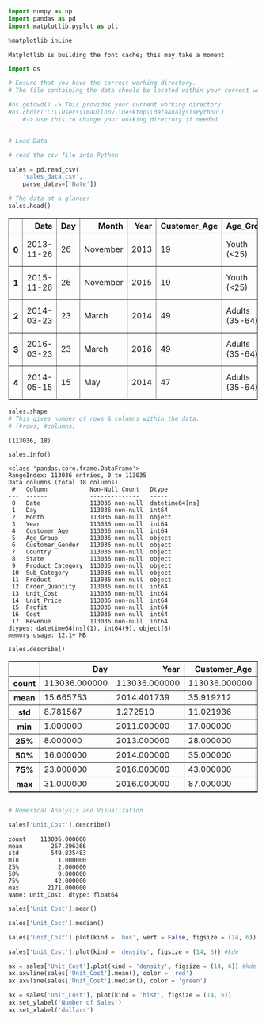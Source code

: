 ```python
import numpy as np
import pandas as pd
import matplotlib.pyplot as plt

%matplotlib inLine
```

    Matplotlib is building the font cache; this may take a moment.
    


```python
import os
```


```python
# Ensure that you have the correct working directory.
# The file containing the data should be located within your current working directory.

#os.getcwd() -> This provides your current working directory.
#os.chdir('C:\\Users\\maullonv\\Desktop\\dataAnalysisPython') 
    #-> Use this to change your working directory if needed.
```


```python

```


```python
# Load Data

# read the csv file into Python

sales = pd.read_csv(
    'sales_data.csv',
    parse_dates=['Date'])
```


```python
# The data at a glance:
sales.head()
```




<div>
<style scoped>
    .dataframe tbody tr th:only-of-type {
        vertical-align: middle;
    }

    .dataframe tbody tr th {
        vertical-align: top;
    }

    .dataframe thead th {
        text-align: right;
    }
</style>
<table border="1" class="dataframe">
  <thead>
    <tr style="text-align: right;">
      <th></th>
      <th>Date</th>
      <th>Day</th>
      <th>Month</th>
      <th>Year</th>
      <th>Customer_Age</th>
      <th>Age_Group</th>
      <th>Customer_Gender</th>
      <th>Country</th>
      <th>State</th>
      <th>Product_Category</th>
      <th>Sub_Category</th>
      <th>Product</th>
      <th>Order_Quantity</th>
      <th>Unit_Cost</th>
      <th>Unit_Price</th>
      <th>Profit</th>
      <th>Cost</th>
      <th>Revenue</th>
    </tr>
  </thead>
  <tbody>
    <tr>
      <th>0</th>
      <td>2013-11-26</td>
      <td>26</td>
      <td>November</td>
      <td>2013</td>
      <td>19</td>
      <td>Youth (&lt;25)</td>
      <td>M</td>
      <td>Canada</td>
      <td>British Columbia</td>
      <td>Accessories</td>
      <td>Bike Racks</td>
      <td>Hitch Rack - 4-Bike</td>
      <td>8</td>
      <td>45</td>
      <td>120</td>
      <td>590</td>
      <td>360</td>
      <td>950</td>
    </tr>
    <tr>
      <th>1</th>
      <td>2015-11-26</td>
      <td>26</td>
      <td>November</td>
      <td>2015</td>
      <td>19</td>
      <td>Youth (&lt;25)</td>
      <td>M</td>
      <td>Canada</td>
      <td>British Columbia</td>
      <td>Accessories</td>
      <td>Bike Racks</td>
      <td>Hitch Rack - 4-Bike</td>
      <td>8</td>
      <td>45</td>
      <td>120</td>
      <td>590</td>
      <td>360</td>
      <td>950</td>
    </tr>
    <tr>
      <th>2</th>
      <td>2014-03-23</td>
      <td>23</td>
      <td>March</td>
      <td>2014</td>
      <td>49</td>
      <td>Adults (35-64)</td>
      <td>M</td>
      <td>Australia</td>
      <td>New South Wales</td>
      <td>Accessories</td>
      <td>Bike Racks</td>
      <td>Hitch Rack - 4-Bike</td>
      <td>23</td>
      <td>45</td>
      <td>120</td>
      <td>1366</td>
      <td>1035</td>
      <td>2401</td>
    </tr>
    <tr>
      <th>3</th>
      <td>2016-03-23</td>
      <td>23</td>
      <td>March</td>
      <td>2016</td>
      <td>49</td>
      <td>Adults (35-64)</td>
      <td>M</td>
      <td>Australia</td>
      <td>New South Wales</td>
      <td>Accessories</td>
      <td>Bike Racks</td>
      <td>Hitch Rack - 4-Bike</td>
      <td>20</td>
      <td>45</td>
      <td>120</td>
      <td>1188</td>
      <td>900</td>
      <td>2088</td>
    </tr>
    <tr>
      <th>4</th>
      <td>2014-05-15</td>
      <td>15</td>
      <td>May</td>
      <td>2014</td>
      <td>47</td>
      <td>Adults (35-64)</td>
      <td>F</td>
      <td>Australia</td>
      <td>New South Wales</td>
      <td>Accessories</td>
      <td>Bike Racks</td>
      <td>Hitch Rack - 4-Bike</td>
      <td>4</td>
      <td>45</td>
      <td>120</td>
      <td>238</td>
      <td>180</td>
      <td>418</td>
    </tr>
  </tbody>
</table>
</div>




```python
sales.shape
# This gives number of rows & columns within the data.
# (#rows, #columns)
```




    (113036, 18)




```python
sales.info()
```

    <class 'pandas.core.frame.DataFrame'>
    RangeIndex: 113036 entries, 0 to 113035
    Data columns (total 18 columns):
     #   Column            Non-Null Count   Dtype         
    ---  ------            --------------   -----         
     0   Date              113036 non-null  datetime64[ns]
     1   Day               113036 non-null  int64         
     2   Month             113036 non-null  object        
     3   Year              113036 non-null  int64         
     4   Customer_Age      113036 non-null  int64         
     5   Age_Group         113036 non-null  object        
     6   Customer_Gender   113036 non-null  object        
     7   Country           113036 non-null  object        
     8   State             113036 non-null  object        
     9   Product_Category  113036 non-null  object        
     10  Sub_Category      113036 non-null  object        
     11  Product           113036 non-null  object        
     12  Order_Quantity    113036 non-null  int64         
     13  Unit_Cost         113036 non-null  int64         
     14  Unit_Price        113036 non-null  int64         
     15  Profit            113036 non-null  int64         
     16  Cost              113036 non-null  int64         
     17  Revenue           113036 non-null  int64         
    dtypes: datetime64[ns](1), int64(9), object(8)
    memory usage: 12.1+ MB
    


```python
sales.describe()
```




<div>
<style scoped>
    .dataframe tbody tr th:only-of-type {
        vertical-align: middle;
    }

    .dataframe tbody tr th {
        vertical-align: top;
    }

    .dataframe thead th {
        text-align: right;
    }
</style>
<table border="1" class="dataframe">
  <thead>
    <tr style="text-align: right;">
      <th></th>
      <th>Day</th>
      <th>Year</th>
      <th>Customer_Age</th>
      <th>Order_Quantity</th>
      <th>Unit_Cost</th>
      <th>Unit_Price</th>
      <th>Profit</th>
      <th>Cost</th>
      <th>Revenue</th>
    </tr>
  </thead>
  <tbody>
    <tr>
      <th>count</th>
      <td>113036.000000</td>
      <td>113036.000000</td>
      <td>113036.000000</td>
      <td>113036.000000</td>
      <td>113036.000000</td>
      <td>113036.000000</td>
      <td>113036.000000</td>
      <td>113036.000000</td>
      <td>113036.000000</td>
    </tr>
    <tr>
      <th>mean</th>
      <td>15.665753</td>
      <td>2014.401739</td>
      <td>35.919212</td>
      <td>11.901660</td>
      <td>267.296366</td>
      <td>452.938427</td>
      <td>285.051665</td>
      <td>469.318695</td>
      <td>754.370360</td>
    </tr>
    <tr>
      <th>std</th>
      <td>8.781567</td>
      <td>1.272510</td>
      <td>11.021936</td>
      <td>9.561857</td>
      <td>549.835483</td>
      <td>922.071219</td>
      <td>453.887443</td>
      <td>884.866118</td>
      <td>1309.094674</td>
    </tr>
    <tr>
      <th>min</th>
      <td>1.000000</td>
      <td>2011.000000</td>
      <td>17.000000</td>
      <td>1.000000</td>
      <td>1.000000</td>
      <td>2.000000</td>
      <td>-30.000000</td>
      <td>1.000000</td>
      <td>2.000000</td>
    </tr>
    <tr>
      <th>25%</th>
      <td>8.000000</td>
      <td>2013.000000</td>
      <td>28.000000</td>
      <td>2.000000</td>
      <td>2.000000</td>
      <td>5.000000</td>
      <td>29.000000</td>
      <td>28.000000</td>
      <td>63.000000</td>
    </tr>
    <tr>
      <th>50%</th>
      <td>16.000000</td>
      <td>2014.000000</td>
      <td>35.000000</td>
      <td>10.000000</td>
      <td>9.000000</td>
      <td>24.000000</td>
      <td>101.000000</td>
      <td>108.000000</td>
      <td>223.000000</td>
    </tr>
    <tr>
      <th>75%</th>
      <td>23.000000</td>
      <td>2016.000000</td>
      <td>43.000000</td>
      <td>20.000000</td>
      <td>42.000000</td>
      <td>70.000000</td>
      <td>358.000000</td>
      <td>432.000000</td>
      <td>800.000000</td>
    </tr>
    <tr>
      <th>max</th>
      <td>31.000000</td>
      <td>2016.000000</td>
      <td>87.000000</td>
      <td>32.000000</td>
      <td>2171.000000</td>
      <td>3578.000000</td>
      <td>15096.000000</td>
      <td>42978.000000</td>
      <td>58074.000000</td>
    </tr>
  </tbody>
</table>
</div>




```python

```


```python
# Numerical Analysis and Visualization

sales['Unit_Cost'].describe()
```




    count    113036.000000
    mean        267.296366
    std         549.835483
    min           1.000000
    25%           2.000000
    50%           9.000000
    75%          42.000000
    max        2171.000000
    Name: Unit_Cost, dtype: float64




```python
sales['Unit_Cost'].mean()
```


```python
sales['Unit_Cost'].median()
```


```python
sales['Unit_Cost'].plot(kind = 'box', vert = False, figsize = (14, 6))
```


```python
sales['Unit_Cost'].plot(kind = 'density', figsize = (14, 6)) #kde
```


```python
ax = sales['Unit_Cost'].plot(kind = 'density', figsize = (14, 6)) #kde
ax.axvline(sales['Unit_Cost'].mean(), color = 'red')
ax.axvline(sales['Unit_Cost'].median(), color = 'green')
```


```python
ax = sales['Unit_Cost'], plot(kind = 'hist', figsize = (14, 6))
ax.set_ylabel('Number of Sales')
ax.set_xlabel('dollars')
```
